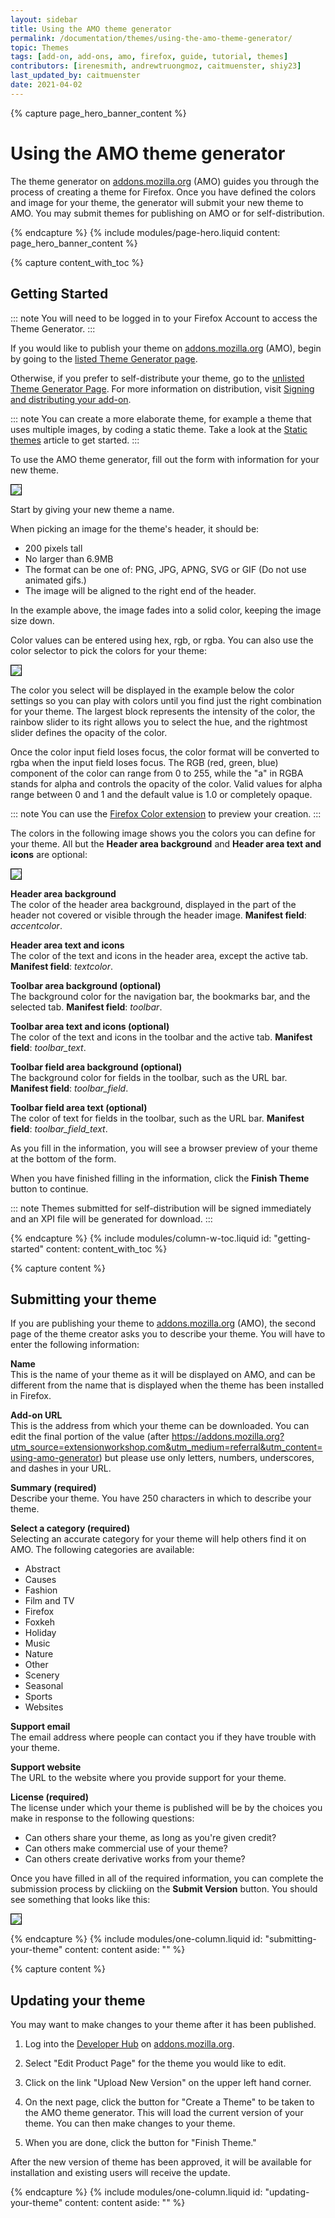 ```yaml
---
layout: sidebar
title: Using the AMO theme generator
permalink: /documentation/themes/using-the-amo-theme-generator/
topic: Themes
tags: [add-on, add-ons, amo, firefox, guide, tutorial, themes]
contributors: [irenesmith, andrewtruongmoz, caitmuenster, shiy23]
last_updated_by: caitmuenster
date: 2021-04-02 
---
```


<!-- Page Hero Banner -->

{% capture page_hero_banner_content %}

# Using the AMO theme generator

The theme generator on [addons.mozilla.org](https://addons.mozilla.org?utm_source=extensionworkshop.com&utm_medium=referral&utm_content=using-amo-generator) (AMO) guides you through the process of creating a theme for Firefox. Once you have defined the colors and image for your theme, the generator will submit your new theme to AMO. You may submit themes for publishing on AMO or for self-distribution.

{% endcapture %}
{% include modules/page-hero.liquid
    content: page_hero_banner_content
%}

<!-- Content with Table of Contents Module -->

{% capture content_with_toc %}

## Getting Started

::: note
You will need to be logged in to your Firefox Account to access the Theme Generator.
:::

If you would like to publish your theme on [addons.mozilla.org](https://addons.mozilla.org?utm_source=extensionworkshop.com&utm_medium=referral&utm_content=using-amo-generator) (AMO), begin by going to the [listed Theme Generator page](https://addons.mozilla.org/developers/addon/submit/wizard-listed?utm_source=extensionworkshop.com&utm_medium=referral&utm_content=using-amo-generator).

Otherwise, if you prefer to self-distribute your theme, go to the [unlisted Theme Generator Page](https://addons.mozilla.org/developers/addon/submit/wizard-unlisted?utm_source=extensionworkshop.com&utm_medium=referral&utm_content=using-amo-generator). For more information on distribution, visit [Signing and distributing your add-on](/documentation/publish/signing-and-distribution-overview/).

::: note
You can create a more elaborate theme, for example a theme that uses multiple images, by coding a static theme. Take a look at the [Static themes](/documentation/themes/static-themes/) article to get started.
:::

To use the AMO theme generator, fill out the form with information for your new theme.

<img src="/assets/img/documentation/themes/new_theme.png" style="border:1px solid black" />

Start by giving your new theme a name.

When picking an image for the theme's header, it should be:

- 200 pixels tall
- No larger than 6.9MB
- The format can be one of: PNG, JPG, APNG, SVG or GIF (Do not use animated gifs.)
- The image will be aligned to the right end of the header.

In the example above, the image fades into a solid color, keeping the image size down.

Color values can be entered using hex, rgb, or rgba. You can also use the color selector to pick the colors for your theme:

<img src="/assets/img/documentation/themes/theme_colors.png" style="border:1px solid black" />

The color you select will be displayed in the example below the color settings so you can play with colors until you find just the right combination for your theme. The largest block represents the intensity of the color, the rainbow slider to its right allows you to select the hue, and the rightmost slider defines the opacity of the color.

Once the color input field loses focus, the color format will be converted to rgba when the input field loses focus. The RGB (red, green, blue) component of the color can range from 0 to 255, while the "a" in RGBA stands for alpha and controls the opacity of the color. Valid values for alpha range between 0 and 1 and the default value is 1.0 or completely opaque.

::: note
You can use the [Firefox Color extension](https://color.firefox.com/) to preview your creation.
:::

The colors in the following image shows you the colors you can define for your theme. All but the **Header area background** and **Header area text and icons** are optional:

<img src="/assets/img/documentation/themes/theme_colors_labeled.png" style="border:1px solid black" />

**Header area background** <br/>
The color of the header area background, displayed in the part of the header not covered or visible through the header image. **Manifest field**: _accentcolor_.

**Header area text and icons** <br/>
The color of the text and icons in the header area, except the active tab. **Manifest field**: _textcolor_.

**Toolbar area background (optional)** <br/>
The background color for the navigation bar, the bookmarks bar, and the selected tab. **Manifest field**: _toolbar_.

**Toolbar area text and icons (optional)** <br/>
The color of the text and icons in the toolbar and the active tab. **Manifest field**: _toolbar_text_.

**Toolbar field area background (optional)** <br/>
The background color for fields in the toolbar, such as the URL bar. **Manifest field**: _toolbar_field_.

**Toolbar field area text (optional)** <br/>
The color of text for fields in the toolbar, such as the URL bar. **Manifest field**: _toolbar_field_text_.

As you fill in the information, you will see a browser preview of your theme at the bottom of the form.

When you have finished filling in the information, click the **Finish Theme** button to continue.

::: note
Themes submitted for self-distribution will be signed immediately and an XPI file will be generated for download.
:::

{% endcapture %}
{% include modules/column-w-toc.liquid
  id: "getting-started"
  content: content_with_toc
%}

<!-- END: Content with Table of Contents -->

<!-- Single Column Body Module -->

{% capture content %}

## Submitting your theme

If you are publishing your theme to [addons.mozilla.org](https://addons.mozilla.org?utm_source=extensionworkshop.com&utm_medium=referral&utm_content=using-amo-generator) (AMO), the second page of the theme creator asks you to describe your theme. You will have to enter the following information:

**Name** <br/>
This is the name of your theme as it will be displayed on AMO, and can be different from the name that is displayed when the theme has been installed in Firefox.

**Add-on URL** <br/>
This is the address from which your theme can be downloaded. You can edit the final portion of the value (after https://addons.mozilla.org?utm_source=extensionworkshop.com&utm_medium=referral&utm_content=using-amo-generator) but please use only letters, numbers, underscores, and dashes in your URL.

**Summary (required)** <br/>
Describe your theme. You have 250 characters in which to describe your theme.

**Select a category (required)** <br/>
Selecting an accurate category for your theme will help others find it on AMO. The following categories are available:

- Abstract
- Causes
- Fashion
- Film and TV
- Firefox
- Foxkeh
- Holiday
- Music
- Nature
- Other
- Scenery
- Seasonal
- Sports
- Websites

**Support email** <br/>
The email address where people can contact you if they have trouble with your theme.

**Support website** <br/>
The URL to the website where you provide support for your theme.

**License (required)** <br/>
The license under which your theme is published will be by the choices you make in response to the following questions:

- Can others share your theme, as long as you're given credit?
- Can others make commercial use of your theme?
- Can others create derivative works from your theme?

Once you have filled in all of the required information, you can complete the submission process by clickiing on the **Submit Version** button. You should see something that looks like this:

<img src="/assets/img/documentation/themes/theme_after_submit.png" style="border:1px solid black" />

{% endcapture %}
{% include modules/one-column.liquid
  id: "submitting-your-theme"
  content: content
  aside: ""
%}

<!-- END: Single Column Body Module -->

<!-- Single Column Body Module -->

<!-- Single Column Body Module -->

{% capture content %}

## Updating your theme

You may want to make changes to your theme after it has been published. 

1. Log into the [Developer Hub](https://addons.mozilla.org/developers?utm_source=extensionworkshop.com&utm_medium=referral&utm_content=using-amo-generator) on [addons.mozilla.org](https://addons.mozilla.org?utm_source=extensionworkshop.com&utm_medium=referral&utm_content=using-amo-generator). 

2. Select "Edit Product Page" for the theme you would like to edit. 

3. Click on the link "Upload New Version" on the upper left hand corner. 

4. On the next page, click the button for "Create a Theme" to be taken to the AMO theme generator. This will load the current version of your theme. You can then make changes to your theme. 

5. When you are done, click the button for "Finish Theme." 

After the new version of theme has been approved, it will be available for installation and existing users will receive the update. 

{% endcapture %}
{% include modules/one-column.liquid
  id: "updating-your-theme"
  content: content
  aside: ""
%}

<!-- END: Single Column Body Module -->